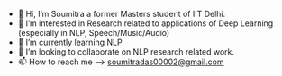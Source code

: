 - 👋 Hi, I’m Soumitra a former Masters student of IIT Delhi.
- 👀 I’m interested in Research related to applications of Deep Learning (especially in NLP, Speech/Music/Audio)
- 🌱 I’m currently learning NLP
- 💞️ I’m looking to collaborate on NLP research related work.
- 📫 How to reach me --> soumitradas00002@gmail.com

<!---
dsoum/dsoum is a ✨ special ✨ repository because its `README.md` (this file) appears on your GitHub profile.
You can click the Preview link to take a look at your changes.
--->
